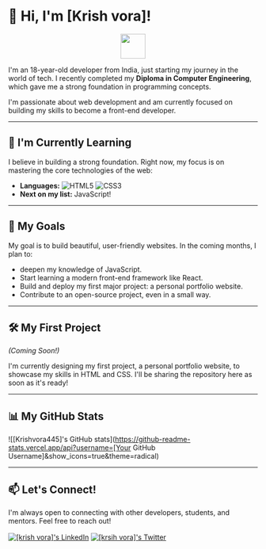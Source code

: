 # 👋 Hi, I'm [Krish vora]!

<p align="center">
  <img src="https://media.giphy.com/media/v1.Y2lkPTc5MGI3NjExMXN2Z3RtZWN5cWd1ZGJpZGNqY2o5aXc0bWd0amJjcnJoc3U3a2Z1eiZlcD12MV9pbnRlcm5hbF9naWZfYnlfaWQmY3Q9Zw/L1R1tvI9svkIWwpYxK/giphy.gif" width="50px">
</p>

I'm an 18-year-old developer from India, just starting my journey in the world of tech. I recently completed my **Diploma in Computer Engineering**, which gave me a strong foundation in programming concepts.

I'm passionate about web development and am currently focused on building my skills to become a front-end developer.

---

## 🌱 I'm Currently Learning

I believe in building a strong foundation. Right now, my focus is on mastering the core technologies of the web:

* **Languages:**
    ![HTML5](https://img.shields.io/badge/html5-%23E34F26.svg?style=for-the-badge&logo=html5&logoColor=white)
    ![CSS3](https://img.shields.io/badge/css3-%231572B6.svg?style=for-the-badge&logo=css3&logoColor=white)
* **Next on my list:** JavaScript!

---

## 🎯 My Goals

My goal is to build beautiful, user-friendly websites. In the coming months, I plan to:

* deepen my knowledge of JavaScript.
* Start learning a modern front-end framework like React.
* Build and deploy my first major project: a personal portfolio website.
* Contribute to an open-source project, even in a small way.

---

## 🛠️ My First Project

*(Coming Soon!)*

I'm currently designing my first project, a personal portfolio website, to showcase my skills in HTML and CSS. I'll be sharing the repository here as soon as it's ready!

---

## 📊 My GitHub Stats

![[Krishvora445]'s GitHub stats](https://github-readme-stats.vercel.app/api?username=[Your GitHub Username]&show_icons=true&theme=radical)

---

## 📫 Let's Connect!

I'm always open to connecting with other developers, students, and mentors. Feel free to reach out!

<p align="left">
<a href="https://linkedin.com/in/krish-vora-81909234b" target="_blank"><img align="center" src="https://img.shields.io/badge/LinkedIn-0077B5?style=for-the-badge&logo=linkedin&logoColor=white" alt="[krish vora]'s LinkedIn" /></a>
<a href="https://twitter.com/krish87872" target="_blank"><img align="center" src="https://img.shields.io/badge/Twitter-1DA1F2?style=for-the-badge&logo=twitter&logoColor=white" alt="[krsih vora]'s Twitter" /></a>
</p>

